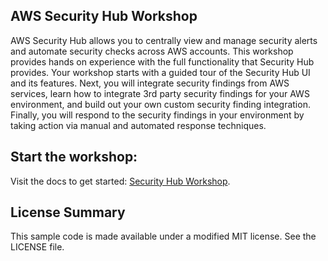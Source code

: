 ## AWS Security Hub Workshop

AWS Security Hub allows you to centrally view and manage security alerts and automate security checks across AWS accounts. This workshop provides hands on experience with the full functionality that Security Hub provides. Your workshop starts with a guided tour of the Security Hub UI and its features. Next, you will integrate security findings from AWS services, learn how to integrate 3rd party security findings for your AWS environment, and build out your own custom security finding integration. Finally, you will respond to the security findings in your environment by taking action via manual and automated response techniques.


## Start the workshop: 

Visit the docs to get started:  <a href="http://security-hub-workshop.awssecworkshops.com/">Security Hub Workshop</a>. 

## License Summary

This sample code is made available under a modified MIT license.  See the LICENSE file.

